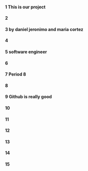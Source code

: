 #### 1 This is our project
#### 2
#### 3 by daniel jeronimo and maria cortez
#### 4
#### 5 software engineer 
#### 6
#### 7 Period 8
#### 8
#### 9 Github is really good
#### 10
#### 11
#### 12
#### 13
#### 14
#### 15